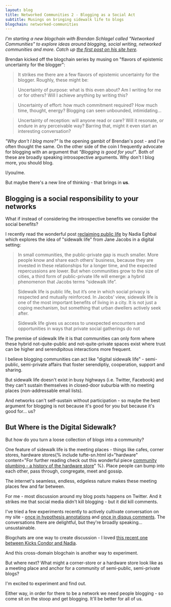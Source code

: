 ```yaml
---
layout: blog
title: Networked Communities 2 - Blogging as a Social Act
subtitle: Musings on bringing sidewalk life to blogs
blogchain: networked-communities
---
```


*I'm starting a new blogchain with Brendan Schlagel called "Networked Communities" to explore ideas around blogging, social writing, networked communities and more. Catch up [the first post on his site here](https://www.brendanschlagel.com/2019/09/01/weaving-a-public-web-or-why-dont-i-blog-more/).*

Brendan kicked off the blogchain series by musing on "flavors of epistemic uncertainty for the blogger":

> It strikes me there are a few flavors of epistemic uncertainty for the blogger. Roughly, these might be:

>Uncertainty of purpose: what is this even about? Am I writing for me or for others? Will I achieve anything by writing this?

>Uncertainty of effort: how much commitment required? How much time, thought, energy? Blogging can seen unbounded, intimidating…

>Uncertainty of reception: will anyone read or care? Will it resonate, or endure in any perceivable way? Barring that, might it even start an interesting conversation?

*"Why don't I blog more?"* Is the opening gambit of Brendan's post - and I've often thought the same. On the other side of the coin I frequently advocate for blogging with an argument that *"Blogging is good for you!"*. Both of these are broadly speaking introsopective arguments. Why don't I blog more, you should blog.

I/you/me.

But maybe there's a new line of thinking - that brings in **us**.

## Blogging is a social responsibility to your networks

What if instead of considering the introspective benefits we consider the social benefits?

I recently read the wonderful post [reclaiming public life](https://nadiaeghbal.com/public-life) by Nadia Eghbal which explores the idea of "sidewalk life" from Jane Jacobs in a digital setting:

> In small communities, the public-private gap is much smaller. More people know and share each others’ business, because they are invested in these relationships for a longer time, and the expected repercussions are lower. But when communities grow to the size of cities, a third form of public-private life will emerge: a hybrid phenomenon that Jacobs terms “sidewalk life”.

> Sidewalk life is public life, but it’s one in which social privacy is respected and mutually reinforced. In Jacobs’ view, sidewalk life is one of the most important benefits of living in a city. It is not just a coping mechanism, but something that urban dwellers actively seek after.

> Sidewalk life gives us access to unexpected encounters and opportunities in ways that private social gatherings do not

The premise of sidewalk life it is that communities can only form where these hybrid not-quite-public and not-quite-private spaces exist where trust can be higher and serendipitous interactions more frequent.

I believe blogging communities can act like "digital sidewalk life" - semi-public, semi-private affairs that foster serendiptiy, cooperation, support and sharing.

But sidewalk life doesn't exist in busy highways (i.e. Twitter, Facebook) and they can't sustain themselves in closed-door suburbia with no meeting places (non-addressable email lists).

And networks can't self-sustain without participation - so maybe the best argument for blogging is not because it's good for you but because it's good for... us?

## But Where is the Digital Sidewalk?

But how do you turn a loose collection of blogs into a community?

One feature of sidewalk life is the meeting places - things like cafes, corner stores, hardware stores{% include tufte-sn.html id="hardware" content="For further reading check out this wonderful piece <a href='https://placesjournal.org/article/community-plumbing-a-history-of-the-hardware-store/'>community plumbing - a history of the hardware store</a>" %}. Place people can bump into each other, pass through, congregate, meet and gossip.

The internet's seamless, endless, edgeless nature makes these meeting places few and far between.

For me - most discussion around my blog posts happens on Twitter. And it strikes me that social media didn't kill blogging - but it did kill comments.

I've tried a few experiments recently to actively cultivate conversation on my site - [once in hypothesis annotations](https://tomcritchlow.com/2019/07/12/annotate-the-outline/) and [once in disqus comments](https://tomcritchlow.com/2016/08/25/community/). The conversations there are delightful, but they're broadly speaking... unsustainable.

Blogchats are one way to create discussion - I loved [this recent one between Kicks Condor and Nadia](https://www.kickscondor.com/nadia-eghbal).

And this cross-domain blogchain is another way to experiment.

But where next? What might a corner-store or a hardware store look like as a meeting place and anchor for a community of semi-public, semi-private blogs?

I'm excited to experiment and find out.

Either way, in order for there to be a network we need people blogging - so come sit on the stoop and get blogging. It'll be better for all of us.